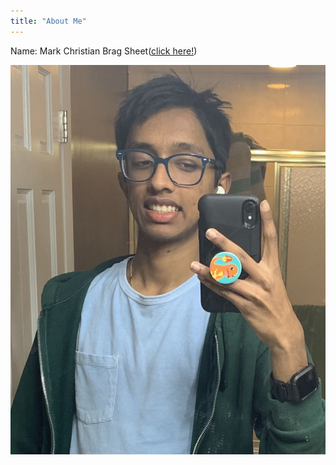 ```yaml
---
title: "About Me"
---
```


Name: Mark Christian
Brag Sheet([click here!](https://docs.google.com/viewer?url=https://raw.githubusercontent.com/TheChickenKnight/github-pages-with-jekyll/main/BragSheet.pdf))

![Me](/5831CF7F-CA0F-4ADD-9D3A-644C34029B26.jpg)

